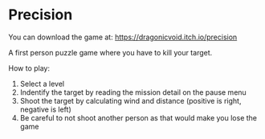 # Precision
You can download the game at:
https://dragonicvoid.itch.io/precision

A first person puzzle game where you have to kill your target.

How to play:
1. Select a level
2. Indentify the target by reading the mission detail on the pause menu
3. Shoot the target by calculating wind and distance (positive is right, negative is left)
4. Be careful to not shoot another person as that would make you lose the game

